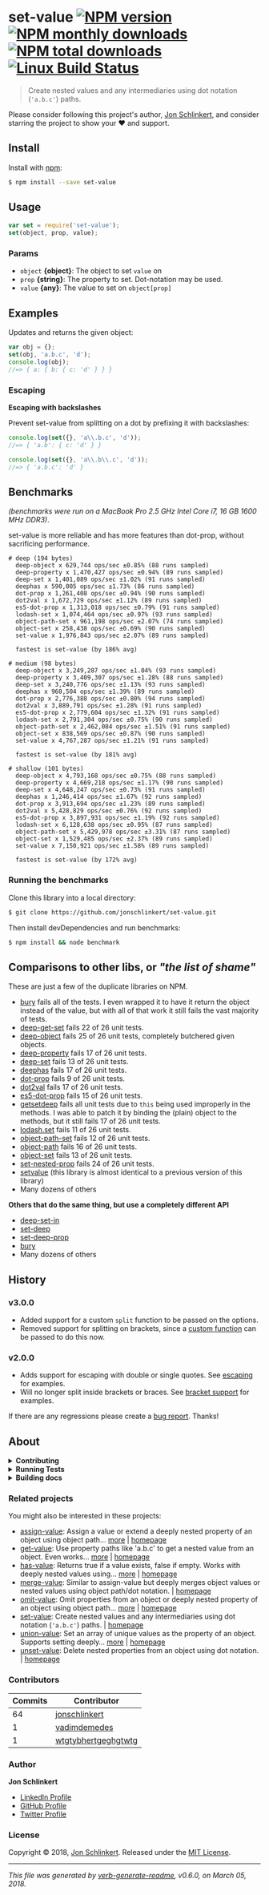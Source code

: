 # set-value [![NPM version](https://img.shields.io/npm/v/set-value.svg?style=flat)](https://www.npmjs.com/package/set-value) [![NPM monthly downloads](https://img.shields.io/npm/dm/set-value.svg?style=flat)](https://npmjs.org/package/set-value) [![NPM total downloads](https://img.shields.io/npm/dt/set-value.svg?style=flat)](https://npmjs.org/package/set-value) [![Linux Build Status](https://img.shields.io/travis/jonschlinkert/set-value.svg?style=flat&label=Travis)](https://travis-ci.org/jonschlinkert/set-value)

> Create nested values and any intermediaries using dot notation (`'a.b.c'`) paths.

Please consider following this project's author, [Jon Schlinkert](https://github.com/jonschlinkert), and consider starring the project to show your :heart: and support.

## Install

Install with [npm](https://www.npmjs.com/):

```sh
$ npm install --save set-value
```

## Usage

```js
var set = require('set-value');
set(object, prop, value);
```

### Params

* `object` **{object}**: The object to set `value` on
* `prop` **{string}**: The property to set. Dot-notation may be used.
* `value` **{any}**: The value to set on `object[prop]`

## Examples

Updates and returns the given object:

```js
var obj = {};
set(obj, 'a.b.c', 'd');
console.log(obj);
//=> { a: { b: { c: 'd' } } }
```

### Escaping

**Escaping with backslashes**

Prevent set-value from splitting on a dot by prefixing it with backslashes:

```js
console.log(set({}, 'a\\.b.c', 'd'));
//=> { 'a.b': { c: 'd' } }

console.log(set({}, 'a\\.b\\.c', 'd'));
//=> { 'a.b.c': 'd' }
```

## Benchmarks

_(benchmarks were run on a MacBook Pro 2.5 GHz Intel Core i7, 16 GB 1600 MHz DDR3)_.

set-value is more reliable and has more features than dot-prop, without sacrificing performance.

```
# deep (194 bytes)
  deep-object x 629,744 ops/sec ±0.85% (88 runs sampled)
  deep-property x 1,470,427 ops/sec ±0.94% (89 runs sampled)
  deep-set x 1,401,089 ops/sec ±1.02% (91 runs sampled)
  deephas x 590,005 ops/sec ±1.73% (86 runs sampled)
  dot-prop x 1,261,408 ops/sec ±0.94% (90 runs sampled)
  dot2val x 1,672,729 ops/sec ±1.12% (89 runs sampled)
  es5-dot-prop x 1,313,018 ops/sec ±0.79% (91 runs sampled)
  lodash-set x 1,074,464 ops/sec ±0.97% (93 runs sampled)
  object-path-set x 961,198 ops/sec ±2.07% (74 runs sampled)
  object-set x 258,438 ops/sec ±0.69% (90 runs sampled)
  set-value x 1,976,843 ops/sec ±2.07% (89 runs sampled)

  fastest is set-value (by 186% avg)

# medium (98 bytes)
  deep-object x 3,249,287 ops/sec ±1.04% (93 runs sampled)
  deep-property x 3,409,307 ops/sec ±1.28% (88 runs sampled)
  deep-set x 3,240,776 ops/sec ±1.13% (93 runs sampled)
  deephas x 960,504 ops/sec ±1.39% (89 runs sampled)
  dot-prop x 2,776,388 ops/sec ±0.80% (94 runs sampled)
  dot2val x 3,889,791 ops/sec ±1.28% (91 runs sampled)
  es5-dot-prop x 2,779,604 ops/sec ±1.32% (91 runs sampled)
  lodash-set x 2,791,304 ops/sec ±0.75% (90 runs sampled)
  object-path-set x 2,462,084 ops/sec ±1.51% (91 runs sampled)
  object-set x 838,569 ops/sec ±0.87% (90 runs sampled)
  set-value x 4,767,287 ops/sec ±1.21% (91 runs sampled)

  fastest is set-value (by 181% avg)

# shallow (101 bytes)
  deep-object x 4,793,168 ops/sec ±0.75% (88 runs sampled)
  deep-property x 4,669,218 ops/sec ±1.17% (90 runs sampled)
  deep-set x 4,648,247 ops/sec ±0.73% (91 runs sampled)
  deephas x 1,246,414 ops/sec ±1.67% (92 runs sampled)
  dot-prop x 3,913,694 ops/sec ±1.23% (89 runs sampled)
  dot2val x 5,428,829 ops/sec ±0.76% (92 runs sampled)
  es5-dot-prop x 3,897,931 ops/sec ±1.19% (92 runs sampled)
  lodash-set x 6,128,638 ops/sec ±0.95% (87 runs sampled)
  object-path-set x 5,429,978 ops/sec ±3.31% (87 runs sampled)
  object-set x 1,529,485 ops/sec ±2.37% (89 runs sampled)
  set-value x 7,150,921 ops/sec ±1.58% (89 runs sampled)

  fastest is set-value (by 172% avg)

```

### Running the benchmarks

Clone this library into a local directory:

```sh
$ git clone https://github.com/jonschlinkert/set-value.git
```

Then install devDependencies and run benchmarks:

```sh
$ npm install && node benchmark
```

## Comparisons to other libs, or _"the list of shame"_

These are just a few of the duplicate libraries on NPM.

* [bury](https://github.com/kalmbach/bury) fails all of the tests. I even wrapped it to have it return the object instead of the value, but with all of that work it still fails the vast majority of tests.
* [deep-get-set](https://github.com/acstll/deep-get-set) fails 22 of 26 unit tests.
* [deep-object](https://github.com/ayushgp/deep-object) fails 25 of 26 unit tests, completely butchered given objects.
* [deep-property](https://github.com/mikattack/node-deep-property) fails 17 of 26 unit tests.
* [deep-set](https://github.com/klaemo/deep-set) fails 13 of 26 unit tests.
* [deephas](https://github.com/sharpred/deepHas) fails 17 of 26 unit tests.
* [dot-prop](https://github.com/sindresorhus/dot-prop) fails 9 of 26 unit tests.
* [dot2val](https://github.com/yangg/dot2val) fails 17 of 26 unit tests.
* [es5-dot-prop](https://github.com/sindresorhus/dot-prop) fails 15 of 26 unit tests.
* [getsetdeep](https://github.com/bevry/getsetdeep) fails all unit tests due to `this` being used improperly in the methods. I was able to patch it by binding the (plain) object to the methods, but it still fails 17 of 26 unit tests.
* [lodash.set](https://lodash.com/) fails 11 of 26 unit tests.
* [object-path-set](https://github.com/skratchdot/object-path-set) fails 12 of 26 unit tests.
* [object-path](https://github.com/mariocasciaro/object-path) fails 16 of 26 unit tests.
* [object-set](https://github.com/gearcase/object-set) fails 13 of 26 unit tests.
* [set-nested-prop](https://github.com/tiaanduplessis/set-nested-prop) fails 24 of 26 unit tests.
* [setvalue](https://github.com/blakeembrey/setvalue) (this library is almost identical to a previous version of this library)
* Many dozens of others

**Others that do the same thing, but use a completely different API**

* [deep-set-in](https://github.com/KulikovskyIgor/deep-set-in)
* [set-deep](https://github.com/radubrehar/set-deep)
* [set-deep-prop](https://github.com/mmckelvy/set-deep-prop)
* [bury](https://github.com/kalmbach/bury)
* Many dozens of others

## History

### v3.0.0

* Added support for a custom `split` function to be passed on the options.
* Removed support for splitting on brackets, since a [custom function](https://github.com/jonschlinkert/split-string) can be passed to do this now.

### v2.0.0

* Adds support for escaping with double or single quotes. See [escaping](#escaping) for examples.
* Will no longer split inside brackets or braces. See [bracket support](#bracket-support) for examples.

If there are any regressions please create a [bug report](../../issues/new). Thanks!

## About

<details>
<summary><strong>Contributing</strong></summary>

Pull requests and stars are always welcome. For bugs and feature requests, [please create an issue](../../issues/new).

</details>

<details>
<summary><strong>Running Tests</strong></summary>

Running and reviewing unit tests is a great way to get familiarized with a library and its API. You can install dependencies and run tests with the following command:

```sh
$ npm install && npm test
```

</details>

<details>
<summary><strong>Building docs</strong></summary>

_(This project's readme.md is generated by [verb](https://github.com/verbose/verb-generate-readme), please don't edit the readme directly. Any changes to the readme must be made in the [.verb.md](.verb.md) readme template.)_

To generate the readme, run the following command:

```sh
$ npm install -g verbose/verb#dev verb-generate-readme && verb
```

</details>

### Related projects

You might also be interested in these projects:

* [assign-value](https://www.npmjs.com/package/assign-value): Assign a value or extend a deeply nested property of an object using object path… [more](https://github.com/jonschlinkert/assign-value) | [homepage](https://github.com/jonschlinkert/assign-value "Assign a value or extend a deeply nested property of an object using object path notation.")
* [get-value](https://www.npmjs.com/package/get-value): Use property paths like 'a.b.c' to get a nested value from an object. Even works… [more](https://github.com/jonschlinkert/get-value) | [homepage](https://github.com/jonschlinkert/get-value "Use property paths like 'a.b.c' to get a nested value from an object. Even works when keys have dots in them (no other dot-prop library can do this!).")
* [has-value](https://www.npmjs.com/package/has-value): Returns true if a value exists, false if empty. Works with deeply nested values using… [more](https://github.com/jonschlinkert/has-value) | [homepage](https://github.com/jonschlinkert/has-value "Returns true if a value exists, false if empty. Works with deeply nested values using object paths.")
* [merge-value](https://www.npmjs.com/package/merge-value): Similar to assign-value but deeply merges object values or nested values using object path/dot notation. | [homepage](https://github.com/jonschlinkert/merge-value "Similar to assign-value but deeply merges object values or nested values using object path/dot notation.")
* [omit-value](https://www.npmjs.com/package/omit-value): Omit properties from an object or deeply nested property of an object using object path… [more](https://github.com/jonschlinkert/omit-value) | [homepage](https://github.com/jonschlinkert/omit-value "Omit properties from an object or deeply nested property of an object using object path notation.")
* [set-value](https://www.npmjs.com/package/set-value): Create nested values and any intermediaries using dot notation (`'a.b.c'`) paths. | [homepage](https://github.com/jonschlinkert/set-value "Create nested values and any intermediaries using dot notation (`'a.b.c'`) paths.")
* [union-value](https://www.npmjs.com/package/union-value): Set an array of unique values as the property of an object. Supports setting deeply… [more](https://github.com/jonschlinkert/union-value) | [homepage](https://github.com/jonschlinkert/union-value "Set an array of unique values as the property of an object. Supports setting deeply nested properties using using object-paths/dot notation.")
* [unset-value](https://www.npmjs.com/package/unset-value): Delete nested properties from an object using dot notation. | [homepage](https://github.com/jonschlinkert/unset-value "Delete nested properties from an object using dot notation.")

### Contributors

| **Commits** | **Contributor** | 
| --- | --- |
| 64 | [jonschlinkert](https://github.com/jonschlinkert) |
| 1 | [vadimdemedes](https://github.com/vadimdemedes) |
| 1 | [wtgtybhertgeghgtwtg](https://github.com/wtgtybhertgeghgtwtg) |

### Author

**Jon Schlinkert**

* [LinkedIn Profile](https://linkedin.com/in/jonschlinkert)
* [GitHub Profile](https://github.com/jonschlinkert)
* [Twitter Profile](https://twitter.com/jonschlinkert)

### License

Copyright © 2018, [Jon Schlinkert](https://github.com/jonschlinkert).
Released under the [MIT License](LICENSE).

***

_This file was generated by [verb-generate-readme](https://github.com/verbose/verb-generate-readme), v0.6.0, on March 05, 2018._